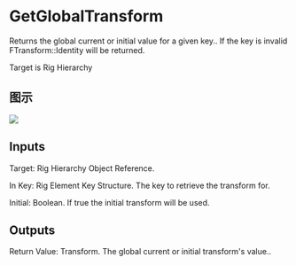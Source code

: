 # GetGlobalTransform

Returns the global current or initial value for a given key.. If the key is invalid FTransform::Identity will be returned.

Target is Rig Hierarchy

## 图示

![]($-20221218-21191353.png)

## Inputs

Target: Rig Hierarchy Object Reference.

In Key: Rig Element Key Structure. The key to retrieve the transform for.

Initial: Boolean. If true the initial transform will be used.  

## Outputs

Return Value: Transform. The global current or initial transform's value..

